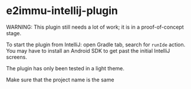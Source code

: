 # e2immu-intellij-plugin

WARNING: This plugin still needs a lot of work; it is in a proof-of-concept stage.

To start the plugin from IntelliJ: open Gradle tab, search for `runIde` action.
You may have to install an Android SDK to get past the initial IntelliJ screens.

The plugin has only been tested in a light theme.

Make sure that the project name is the same 
